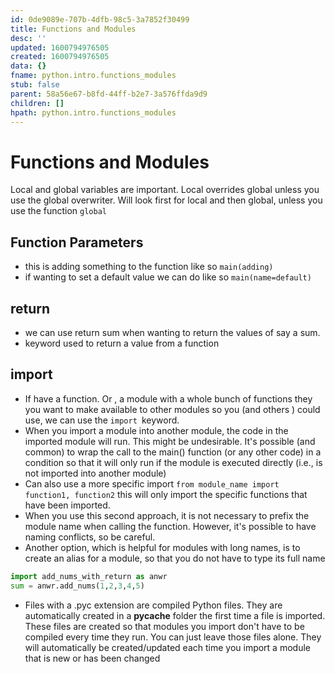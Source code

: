 ```yaml
---
id: 0de9089e-707b-4dfb-98c5-3a7852f30499
title: Functions and Modules
desc: ''
updated: 1600794976505
created: 1600794976505
data: {}
fname: python.intro.functions_modules
stub: false
parent: 58a56e67-b8fd-44ff-b2e7-3a576ffda9d9
children: []
hpath: python.intro.functions_modules
---
```

# Functions and Modules

Local and global variables are important. Local overrides global unless you use the global overwriter. Will look first for local and then global, unless you use the function `global`

## Function Parameters

- this is adding something to the function like so `main(adding)`
- if wanting to set a default value we can do like so `main(name=default)`

## return

- we can use return sum when wanting to return the values of say a sum.
- keyword used to return a value from a function

## import

- If have a function. Or , a module with a whole bunch of functions they you want to make available to other modules so you (and others ) could use, we can use the `import `keyword.
- When you import a module into another module, the code in the imported module will run. This might be undesirable. It's possible (and common) to wrap the call to the main() function (or any other code) in a condition so that it will only run if the module is executed directly (i.e., is not imported into another module)
- Can also use a more specific import `from module_name import function1, function2` this will only import the specific functions that have been imported.
- When you use this second approach, it is not necessary to prefix the module name when calling the function. However, it's possible to have naming conflicts, so be careful.
- Another option, which is helpful for modules with long names, is to create an alias for a module, so that you do not have to type its full name

```python
import add_nums_with_return as anwr
sum = anwr.add_nums(1,2,3,4,5)
```

- Files with a .pyc extension are compiled Python files. They are automatically created in a **pycache** folder the first time a file is imported. These files are created so that modules you import don't have to be compiled every time they run. You can just leave those files alone. They will automatically be created/updated each time you import a module that is new or has been changed
